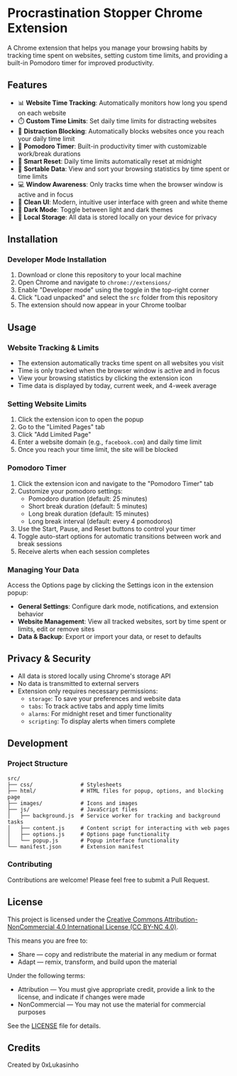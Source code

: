 # Procrastination Stopper Chrome Extension

A Chrome extension that helps you manage your browsing habits by tracking time spent on websites, setting custom time limits, and providing a built-in Pomodoro timer for improved productivity.

## Features

- 📊 **Website Time Tracking**: Automatically monitors how long you spend on each website
- ⏱️ **Custom Time Limits**: Set daily time limits for distracting websites
- 🚫 **Distraction Blocking**: Automatically blocks websites once you reach your daily time limit
- 🍅 **Pomodoro Timer**: Built-in productivity timer with customizable work/break durations
- 🔄 **Smart Reset**: Daily time limits automatically reset at midnight
- 🔎 **Sortable Data**: View and sort your browsing statistics by time spent or time limits
- 💻 **Window Awareness**: Only tracks time when the browser window is active and in focus
- 📱 **Clean UI**: Modern, intuitive user interface with green and white theme
- 🌙 **Dark Mode**: Toggle between light and dark themes
- 💾 **Local Storage**: All data is stored locally on your device for privacy

## Installation

### Developer Mode Installation

1. Download or clone this repository to your local machine
2. Open Chrome and navigate to `chrome://extensions/`
3. Enable "Developer mode" using the toggle in the top-right corner
4. Click "Load unpacked" and select the `src` folder from this repository
5. The extension should now appear in your Chrome toolbar

## Usage

### Website Tracking & Limits

- The extension automatically tracks time spent on all websites you visit
- Time is only tracked when the browser window is active and in focus
- View your browsing statistics by clicking the extension icon
- Time data is displayed by today, current week, and 4-week average

### Setting Website Limits

1. Click the extension icon to open the popup
2. Go to the "Limited Pages" tab
3. Click "Add Limited Page"
4. Enter a website domain (e.g., `facebook.com`) and daily time limit
5. Once you reach your time limit, the site will be blocked

### Pomodoro Timer

1. Click the extension icon and navigate to the "Pomodoro Timer" tab
2. Customize your pomodoro settings:
   - Pomodoro duration (default: 25 minutes)
   - Short break duration (default: 5 minutes)
   - Long break duration (default: 15 minutes)
   - Long break interval (default: every 4 pomodoros)
3. Use the Start, Pause, and Reset buttons to control your timer
4. Toggle auto-start options for automatic transitions between work and break sessions
5. Receive alerts when each session completes

### Managing Your Data

Access the Options page by clicking the Settings icon in the extension popup:

- **General Settings**: Configure dark mode, notifications, and extension behavior
- **Website Management**: View all tracked websites, sort by time spent or limits, edit or remove sites
- **Data & Backup**: Export or import your data, or reset to defaults

## Privacy & Security

- All data is stored locally using Chrome's storage API
- No data is transmitted to external servers
- Extension only requires necessary permissions:
  - `storage`: To save your preferences and website data
  - `tabs`: To track active tabs and apply time limits
  - `alarms`: For midnight reset and timer functionality
  - `scripting`: To display alerts when timers complete

## Development

### Project Structure

```
src/
├── css/               # Stylesheets
├── html/              # HTML files for popup, options, and blocking page
├── images/            # Icons and images
├── js/                # JavaScript files
│   ├── background.js  # Service worker for tracking and background tasks
│   ├── content.js     # Content script for interacting with web pages
│   ├── options.js     # Options page functionality
│   └── popup.js       # Popup interface functionality
└── manifest.json      # Extension manifest
```

### Contributing

Contributions are welcome! Please feel free to submit a Pull Request.

## License

This project is licensed under the [Creative Commons Attribution-NonCommercial 4.0 International License (CC BY-NC 4.0)](https://creativecommons.org/licenses/by-nc/4.0/).

This means you are free to:
- Share — copy and redistribute the material in any medium or format
- Adapt — remix, transform, and build upon the material

Under the following terms:
- Attribution — You must give appropriate credit, provide a link to the license, and indicate if changes were made
- NonCommercial — You may not use the material for commercial purposes

See the [LICENSE](LICENSE) file for details.

## Credits

Created by 0xLukasinho
